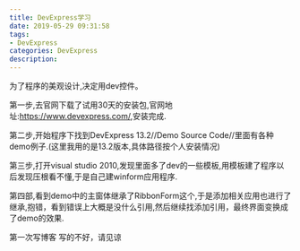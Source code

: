 ```yaml
---
title: DevExpress学习
date: 2019-05-29 09:31:58
tags: 
- DevExpress 
categories: DevExpress 
description: 
---
```

为了程序的美观设计,决定用dev控件。

第一步,去官网下载了试用30天的安装包,官网地址:<https://www.devexpress.com/>,安装完成.

第二步,开始程序下找到DevExpress 13.2//Demo Source
Code//里面有各种demo例子.(这里我用的是13.2版本,具体路径按个人安装情况)

第三步,打开visual studio 2010,发现里面多了dev的一些模板,用模板建了程序以后发现压根看不懂,于是自己建winform应用程序.

第四部,看到demo中的主窗体继承了RibbonForm这个,于是添加相关应用也进行了继承,抱错，看到错误上大概是没什么引用,然后继续找添加引用，最终界面变换成了demo的效果.







第一次写博客 写的不好，请见谅
